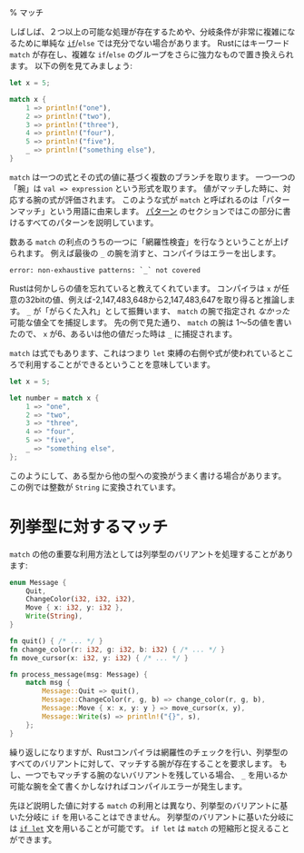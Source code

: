 % マッチ
<!-- % Match -->

<!-- Often, a simple [`if`][if]/`else` isn’t enough, because you have more than two -->
<!-- possible options. Also, conditions can get quite complex. Rust -->
<!-- has a keyword, `match`, that allows you to replace complicated `if`/`else` -->
<!-- groupings with something more powerful. Check it out: -->
しばしば、２つ以上の可能な処理が存在するためや、分岐条件が非常に複雑になるために単純な [`if`][if]/`else` では充分でない場合があります。
Rustにはキーワード `match` が存在し、複雑な `if`/`else` のグループをさらに強力なもので置き換えられます。
以下の例を見てみましょう:

```rust
let x = 5;

match x {
    1 => println!("one"),
    2 => println!("two"),
    3 => println!("three"),
    4 => println!("four"),
    5 => println!("five"),
    _ => println!("something else"),
}
```

[if]: if.html

<!-- `match` takes an expression and then branches based on its value. Each ‘arm’ of -->
<!-- the branch is of the form `val => expression`. When the value matches, that arm’s -->
<!-- expression will be evaluated. It’s called `match` because of the term ‘pattern -->
<!-- matching’, which `match` is an implementation of. There’s a [separate section on -->
<!-- patterns][patterns] that covers all the patterns that are possible here. -->
`match` は一つの式とその式の値に基づく複数のブランチを取ります。
一つ一つの「腕」は `val => expression` という形式を取ります。
値がマッチした時に、対応する腕の式が評価されます。
このような式が `match` と呼ばれるのは「パターンマッチ」という用語に由来します。
[パターン][patterns] のセクションではこの部分に書けるすべてのパターンを説明しています。

[patterns]: patterns.html

<!-- One of the many advantages of `match` is it enforces ‘exhaustiveness checking’. -->
<!-- For example if we remove the last arm with the underscore `_`, the compiler will -->
<!-- give us an error: -->
数ある `match` の利点のうちの一つに「網羅性検査」を行なうということが上げられます。
例えば最後の `_` の腕を消すと、コンパイラはエラーを出します。

```text
error: non-exhaustive patterns: `_` not covered
```

<!-- Rust is telling us that we forgot some value. The compiler infers from `x` that it -->
<!-- can have any 32bit integer value; for example -2,147,483,648 to 2,147,483,647. The `_` acts  -->
<!-- as a 'catch-all', and will catch all possible values that *aren't* specified in  -->
<!-- an arm of `match`. As you can see in the previous example, we provide `match`  -->
<!-- arms for integers 1-5, if `x` is 6 or any other value, then it is caught by `_`. -->
Rustは何かしらの値を忘れていると教えてくれています。
コンパイラは `x` が任意の32bitの値、例えば-2,147,483,648から2,147,483,647を取り得ると推論します。
`_` が「がらくた入れ」として振舞います、 `match` の腕で指定され *なかった* 可能な値全てを捕捉します。
先の例で見た通り、 `match` の腕は 1〜5の値を書いたので、 `x` が6、あるいは他の値だった時は `_` に捕捉されます。

<!-- `match` is also an expression, which means we can use it on the right-hand -->
<!-- side of a `let` binding or directly where an expression is used: -->
`match` は式でもあります、これはつまり `let` 束縛の右側や式が使われているところで利用することができるということを意味しています。

```rust
let x = 5;

let number = match x {
    1 => "one",
    2 => "two",
    3 => "three",
    4 => "four",
    5 => "five",
    _ => "something else",
};
```

<!-- Sometimes it’s a nice way of converting something from one type to another; in -->
<!-- this example the integers are converted to `String`. -->
このようにして、ある型から他の型への変換がうまく書ける場合があります。
この例では整数が `String` に変換されています。

<!-- # Matching on enums -->
# 列挙型に対するマッチ

<!-- Another important use of the `match` keyword is to process the possible -->
<!-- variants of an enum: -->
`match` の他の重要な利用方法としては列挙型のバリアントを処理することがあります:

```rust
enum Message {
    Quit,
    ChangeColor(i32, i32, i32),
    Move { x: i32, y: i32 },
    Write(String),
}

fn quit() { /* ... */ }
fn change_color(r: i32, g: i32, b: i32) { /* ... */ }
fn move_cursor(x: i32, y: i32) { /* ... */ }

fn process_message(msg: Message) {
    match msg {
        Message::Quit => quit(),
        Message::ChangeColor(r, g, b) => change_color(r, g, b),
        Message::Move { x: x, y: y } => move_cursor(x, y),
        Message::Write(s) => println!("{}", s),
    };
}
```

<!-- Again, the Rust compiler checks exhaustiveness, so it demands that you -->
<!-- have a match arm for every variant of the enum. If you leave one off, it -->
<!-- will give you a compile-time error unless you use `_` or provide all possible -->
<!-- arms. -->
繰り返しになりますが、Rustコンパイラは網羅性のチェックを行い、列挙型のすべてのバリアントに対して、マッチする腕が存在することを要求します。
もし、一つでもマッチする腕のないバリアントを残している場合、 `_` を用いるか可能な腕を全て書くかしなければコンパイルエラーが発生します。

<!-- Unlike the previous uses of `match`, you can’t use the normal `if` -->
<!-- statement to do this. You can use the [`if let`][if-let] statement, -->
<!-- which can be seen as an abbreviated form of `match`. -->
先ほど説明した値に対する `match` の利用とは異なり、列挙型のバリアントに基いた分岐に `if` を用いることはできません。
列挙型のバリアントに基いた分岐には [`if let`][if-let] 文を用いることが可能です。 `if let` は `match` の短縮形と捉えることができます。

[if-let]: if-let.html
